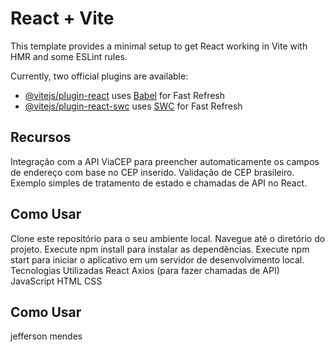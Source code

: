 # React + Vite

This template provides a minimal setup to get React working in Vite with HMR and some ESLint rules.

Currently, two official plugins are available:

- [@vitejs/plugin-react](https://github.com/vitejs/vite-plugin-react/blob/main/packages/plugin-react/README.md) uses [Babel](https://babeljs.io/) for Fast Refresh
- [@vitejs/plugin-react-swc](https://github.com/vitejs/vite-plugin-react-swc) uses [SWC](https://swc.rs/) for Fast Refresh




## Recursos
Integração com a API ViaCEP para preencher automaticamente os campos de endereço com base no CEP inserido.
Validação de CEP brasileiro.
Exemplo simples de tratamento de estado e chamadas de API no React.

## Como Usar
Clone este repositório para o seu ambiente local.
Navegue até o diretório do projeto.
Execute npm install para instalar as dependências.
Execute npm start para iniciar o aplicativo em um servidor de desenvolvimento local.
Tecnologias Utilizadas
React
Axios (para fazer chamadas de API)
JavaScript
HTML
CSS

## Como Usar
jefferson mendes 

